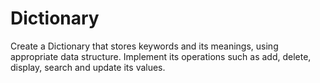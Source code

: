 # Dictionary
Create a Dictionary that stores keywords and its meanings, using appropriate data structure.
Implement its operations such as add, delete, display, search and update its values.
